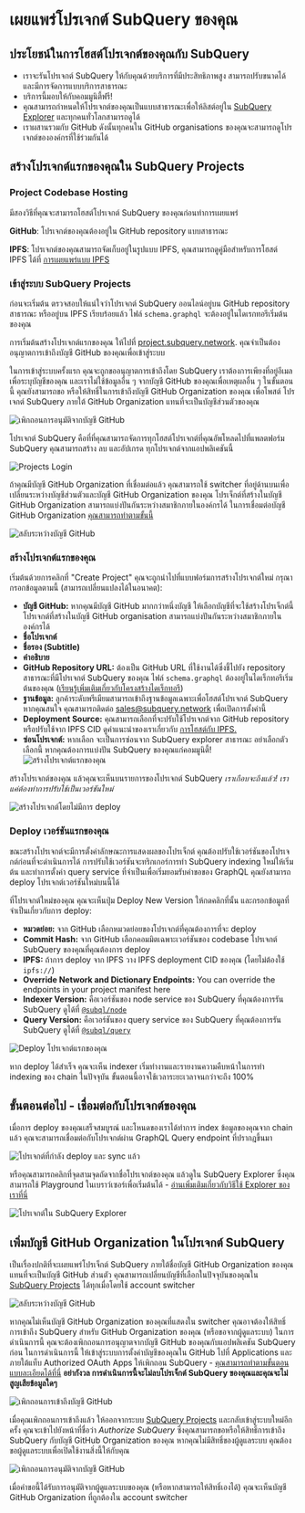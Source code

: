 # เผยแพร่โปรเจกต์ SubQuery ของคุณ

## ประโยชน์ในการโฮสต์โปรเจกต์ของคุณกับ SubQuery

- เราจะรันโปรเจกต์ SubQuery ให้กับคุณด้วยบริการที่มีประสิทธิภาพสูง สามารถปรับขนาดได้ และมีการจัดการแบบบริการสาธารณะ
- บริการนี้มอบให้กับคอมมูนิตี้ฟรี!
- คุณสามารถกำหนดให้โปรเจกต์ของคุณเป็นแบบสาธารณะเพื่อให้ลิสต์อยู่ใน [SubQuery Explorer](https://explorer.subquery.network) และทุกคนทั่วโลกสามารถดูได้
- เราผสานรวมกับ GitHub ดังนั้นทุกคนใน GitHub organisations ของคุณจะสามารถดูโปรเจกต์ขององค์กรที่ใช้ร่วมกันได้

## สร้างโปรเจกต์แรกของคุณใน SubQuery Projects

### Project Codebase Hosting

มีสองวิธีที่คุณจะสามารถโฮสต์โปรเจกต์ SubQuery ของคุณก่อนทำการเผยแพร่

**GitHub**: โปรเจกต์ของคุณต้องอยู่ใน GitHub repository แบบสาธารณะ

**IPFS**: โปรเจกต์ของคุณสามารถจัดเก็บอยู่ในรูปแบบ IPFS, คุณสามารถดูคู่มือสำหรับการโฮสต์ IPFS ได้ที่ [การเผยแพร่แบบ IPFS](ipfs.md)

### เข้าสู่ระบบ SubQuery Projects

ก่อนจะเริ่มต้น ตรวจสอบให้แน่ใจว่าโปรเจกต์ SubQuery ออนไลน์อยู่บน GitHub repository สาธารณะ หรืออยู่บน IPFS เรียบร้อยแล้ว ไฟล์ `schema.graphql` จะต้องอยู่ในไดเรกทอรีเริ่มต้นของคุณ

การเริ่มต้นสร้างโปรเจกต์แรกของคุณ ให้ไปที่ [project.subquery.network](https://project.subquery.network). คุณจำเป็นต้องอนุญาตการเข้าถึงบัญชี GitHub ของคุณเพื่อเข้าสู่ระบบ

ในการเข้าสู่ระบบครั้งแรก คุณจะถูกขออนุญาตการเข้าถึงโดย SubQuery เราต้องการเพียงที่อยู่อีเมลเพื่อระบุบัญชีของคุณ และเราไม่ใช้ข้อมูลอื่น ๆ จากบัญชี GitHub ของคุณเพื่อเหตุผลอื่น ๆ ในขั้นตอนนี้ คุณยังสามารถขอ หรือให้สิทธิ์ในการเข้าถึงบัญชี GitHub Organization ของคุณ เพื่อโพสต์ โปรเจกต์ SubQuery ภายใต้ GitHub Organization แทนที่จะเป็นบัญชีส่วนตัวของคุณ

![เพิกถอนการอนุมัติจากบัญชี GitHub](/assets/img/project_auth_request.png)

โปรเจกต์ SubQuery คือที่ที่คุณสามารถจัดการทุกโฮสต์โปรเจกต์ที่คุณอัพโหลดไปที่แพลตฟอร์ม SubQuery คุณสามารถสร้าง ลบ และอัปเกรด ทุกโปรเจกต์จากแอปพลิเคชันนี้

![Projects Login](/assets/img/projects-dashboard.png)

ถ้าคุณมีบัญชี GitHub Organization ที่เชื่อมต่อแล้ว คุณสามารถใช้ switcher ที่อยู่ด้านบนเพื่อเปลี่ยนระหว่างบัญชีส่วนตัวและบัญชี GitHub Organization ของคุณ โปรเจ็กต์ที่สร้างในบัญชี GitHub Organization สามารถแบ่งปันกันระหว่างสมาชิกภายในองค์กรได้ ในการเชื่อมต่อบัญชี GitHub Organization [คุณสามารถทำตามขั้นนี้](#add-github-organization-account-to-subquery-projects)

![สลับระหว่างบัญชี GitHub](/assets/img/projects-account-switcher.png)

### สร้างโปรเจกต์แรกของคุณ

เริ่มต้นด้วยการคลิกที่ "Create Project" คุณจะถูกนำไปที่แบบฟอร์มการสร้างโปรเจกต์ใหม่ กรุณากรอกข้อมูลตามนี้ (สามารถเปลี่ยนแปลงได้ในอนาคต):

- **บัญชี GitHub:** หากคุณมีบัญชี GitHub มากกว่าหนึ่งบัญชี ให้เลือกบัญชีที่จะใช้สร้างโปรเจ็กต์นี้ โปรเจกต์ที่สร้างในบัญชี GitHub organisation สามารถแบ่งปันกันระหว่างสมาชิกภายในองค์กรได้
- **ชื่อโปรเจกต์**
- **ชื่อรอง (Subtitle)**
- **คำอธิบาย**
- **GitHub Repository URL:** ต้องเป็น GitHub URL ที่ใช้งานได้ซึ่งชี้ไปยัง repository สาธารณะที่มีโปรเจกต์ SubQuery ของคุณ ไฟล์ `schema.graphql` ต้องอยู่ในไดเร็กทอรีเริ่มต้นของคุณ ([เรียนรู้เพิ่มเติมเกี่ยวกับโครงสร้างไดเร็กทอรี](../create/introduction.md#directory-structure))
- **ฐานข้อมูล:** ลูกค้าระดับพรีเมียมสามารถเข้าถึงฐานข้อมูลเฉพาะเพื่อโฮสต์โปรเจกต์ SubQuery หากคุณสนใจ คุณสามารถติดต่อ [sales@subquery.network](mailto:sales@subquery.network) เพื่อเปิดการตั้งค่านี้
- **Deployment Source:** คุณสามารถเลือกที่จะปรับใช้โปรเจกต์จาก GitHub repository หรือปรับใช้จาก IPFS CID ดูคำแนะนำของเราเกี่ยวกับ [การโฮสต์กับ IPFS.](ipfs.md)
- **ซ่อนโปรเจกต์:** หากเลือก จะเป็นการซ่อนจาก SubQuery explorer สาธารณะ อย่าเลือกตัวเลือกนี้ หากคุณต้องการแบ่งปัน SubQuery ของคุณแก่คอมมูนิตี้! ![สร้างโปรเจกต์แรกของคุณ](/assets/img/projects-create.png)

สร้างโปรเจกต์ของคุณ แล้วคุณจะเห็นบนรายการของโปรเจกต์ SubQuery _เราเกือบจะถึงแล้ว! เราแค่ต้องทำการปรับใช้เป็นเวอร์ชันใหม่_

![สร้างโปรเจกต์โดยไม่มีการ deploy](/assets/img/projects-no-deployment.png)

### Deploy เวอร์ชันแรกของคุณ

ขณะสร้างโปรเจกต์จะมีการตั้งค่าลักษณะการแสดงผลของโปรเจ็กต์ คุณต้องปรับใช้เวอร์ชันของโปรเจกต์ก่อนที่จะดำเนินการได้ การปรับใช้เวอร์ชันจะทริกเกอร์การทำ SubQuery indexing ใหม่ให้เริ่มต้น และทำการตั้งค่า query service ที่จำเป็นเพื่อเริ่มยอมรับคำขอของ GraphQL คุณยังสามารถ deploy โปรเจกต์เวอร์ชันใหม่บนนี้ได้

ที่โปรเจกต์ใหม่ของคุณ คุณจะเห็นปุ่ม Deploy New Version ให้กดคลิกที่นั้น และกรอกข้อมูลที่จำเป็นเกี่ยวกับการ deploy:

- **หมวดย่อย:** จาก GitHub เลือกหมวดย่อยของโปรเจกต์ที่คุณต้องการที่จะ deploy
- **Commit Hash:** จาก GitHub เลือกคอมมิตเฉพาะเวอร์ชันของ codebase โปรเจกต์ SubQuery ของคุณที่คุณต้องการ deploy
- **IPFS:** ถ้าการ deploy จาก IPFS วาง IPFS deployment CID ของคุณ (โดยไม่ต้องใช้ `ipfs://`)
- **Override Network and Dictionary Endpoints:** You can override the endpoints in your project manifest here
- **Indexer Version:** คือเวอร์ชันของ node service ของ SubQuery ที่คุณต้องการรัน SubQuery ดูได้ที่ [`@subql/node`](https://www.npmjs.com/package/@subql/node)
- **Query Version:** คือเวอร์ชันของ query service ของ SubQuery ที่คุณต้องการรัน SubQuery ดูได้ที่ [`@subql/query`](https://www.npmjs.com/package/@subql/query)

![Deploy โปรเจกต์แรกของคุณ](https://static.subquery.network/media/projects/projects-first-deployment.png)

หาก deploy ได้สำเร็จ คุณจะเห็น indexer เริ่มทำงานและรายงานความคืบหน้าในการทำ indexing ของ chain ในปัจจุบัน ขั้นตอนนี้อาจใช้เวลาระยะเวลาจนกว่าจะถึง 100%

## ขั้นตอนต่อไป - เชื่อมต่อกับโปรเจกต์ของคุณ

เมื่อการ deploy ของคุณเสร็จสมบูรณ์ และโหนดของเราได้ทำการ index ข้อมูลของคุณจาก chain แล้ว คุณจะสามารถเชื่อมต่อกับโปรเจกต์ผ่าน GraphQL Query endpoint ที่ปรากฎขึ้นมา

![โปรเจกต์ที่กำลัง deploy และ sync แล้ว](/assets/img/projects-deploy-sync.png)

หรือคุณสามารถคลิกที่จุดสามจุดถัดจากชื่อโปรเจกต์ของคุณ แล้วดูใน SubQuery Explorer ซึ่งคุณสามารถใช้ Playground ในเบราว์เซอร์เพื่อเริ่มต้นได้ - [อ่านเพิ่มเติมเกี่ยวกับวิธีใช้ Explorer ของเราที่นี่](../query/query.md)

![โปรเจกต์ใน SubQuery Explorer](/assets/img/projects-explorer.png)

## เพิ่มบัญชี GitHub Organization ในโปรเจกต์ SubQuery

เป็นเรื่องปกติที่จะเผยแพร่โปรเจ็กต์ SubQuery ภายใต้ชื่อบัญชี GitHub Organization ของคุณ แทนที่จะเป็นบัญชี GitHub ส่วนตัว คุณสามารถเปลี่ยนบัญชีที่เลือกในปัจจุบันของคุณใน [SubQuery Projects](https://project.subquery.network) ได้ทุกเมื่อโดยใช้ account switcher

![สลับระหว่างบัญชี GitHub](/assets/img/projects-account-switcher.png)

หากคุณไม่เห็นบัญชี GitHub Organization ของคุณที่แสดงใน switcher คุณอาจต้องให้สิทธิ์การเข้าถึง SubQuery สำหรับ GitHub Organization ของคุณ (หรือขอจากผู้ดูแลระบบ) ในการดำเนินการนี้ คุณจะต้องเพิกถอนการอนุญาตจากบัญชี GitHub ของคุณกับแอปพลิเคชัน SubQuery ก่อน ในการดำเนินการนี้ ให้เข้าสู่ระบบการตั้งค่าบัญชีของคุณใน GitHub ไปที่ Applications และภายใต้แท็บ Authorized OAuth Apps ให้เพิกถอน SubQuery - [คุณสามารถทำตามขั้นตอนแบบละเอียดได้ที่นี่](https://docs.github.com/en/github/authenticating-to-github/keeping-your-account-and-data-secure/reviewing-your-authorized-applications-oauth) **อย่ากังวล การดำเนินการนี้จะไม่ลบโปรเจ็กต์ SubQuery ของคุณและคุณจะไม่สูญเสียข้อมูลใดๆ**

![เพิกถอนการเข้าถึงบัญชี GitHub](/assets/img/project_auth_revoke.png)

เมื่อคุณเพิกถอนการเข้าถึงแล้ว ให้ออกจากระบบ [SubQuery Projects](https://project.subquery.network) และกลับเข้าสู่ระบบใหม่อีกครั้ง คุณจะเข้าไปยังหน้าที่ชื่อว่า _Authorize SubQuery_ ซึ่งคุณสามารถขอหรือให้สิทธิ์การเข้าถึง SubQuery กับบัญชี GitHub Organization ของคุณ หากคุณไม่มีสิทธิ์ของผู้ดูแลระบบ คุณต้องขอผู้ดูแลระบบเพื่อเปิดใช้งานสิ่งนี้ให้กับคุณ

![เพิกถอนการอนุมัติจากบัญชี GitHub](/assets/img/project_auth_request.png)

เมื่อคำขอนี้ได้รับการอนุมัติจากผู้ดูแลระบบของคุณ (หรือหากสามารถให้สิทธิ์เองได้) คุณจะเห็นบัญชี GitHub Organization ที่ถูกต้องใน account switcher

